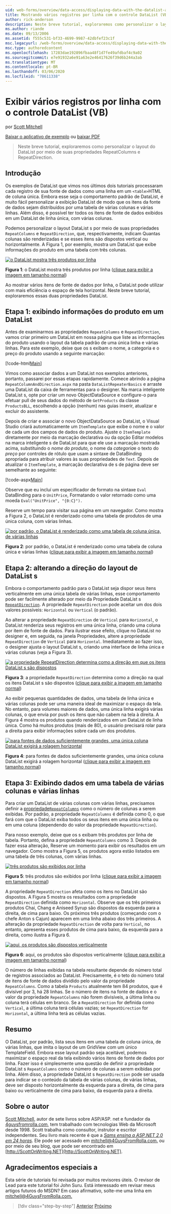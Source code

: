 ```yaml
---
uid: web-forms/overview/data-access/displaying-data-with-the-datalist-and-repeater/showing-multiple-records-per-row-with-the-datalist-control-vb
title: Mostrando vários registros por linha com o controle DataList (VB) | Microsoft Docs
author: rick-anderson
description: Neste breve tutorial, exploraremos como personalizar o layout do DataList por meio de suas propriedades RepeatColumns e RepeatDirection.
ms.author: riande
ms.date: 09/13/2006
ms.assetid: f555c531-bf33-4699-9987-42dbfef23c1f
msc.legacyurl: /web-forms/overview/data-access/displaying-data-with-the-datalist-and-repeater/showing-multiple-records-per-row-with-the-datalist-control-vb
msc.type: authoredcontent
ms.openlocfilehash: 17283dae192896fbaa48f1d7fe49afdbaf4c9a02
ms.sourcegitcommit: e7e91932a6e91a63e2e46417626f39d6b244a3ab
ms.translationtype: MT
ms.contentlocale: pt-BR
ms.lasthandoff: 03/06/2020
ms.locfileid: "78611338"
---
```

# <a name="showing-multiple-records-per-row-with-the-datalist-control-vb"></a>Exibir vários registros por linha com o controle DataList (VB)

por [Scott Mitchell](https://twitter.com/ScottOnWriting)

[Baixar o aplicativo de exemplo](https://download.microsoft.com/download/9/c/1/9c1d03ee-29ba-4d58-aa1a-f201dcc822ea/ASPNET_Data_Tutorial_31_VB.exe) ou [baixar PDF](showing-multiple-records-per-row-with-the-datalist-control-vb/_static/datatutorial31vb1.pdf)

> Neste breve tutorial, exploraremos como personalizar o layout do DataList por meio de suas propriedades RepeatColumns e RepeatDirection.

## <a name="introduction"></a>Introdução

Os exemplos de DataList que vimos nos últimos dois tutoriais processaram cada registro de sua fonte de dados como uma linha em um `<table>`HTML de coluna única. Embora esse seja o comportamento padrão de DataList, é muito fácil personalizar a exibição DataList de modo que os itens da fonte de dados sejam distribuídos por uma tabela de várias colunas e várias linhas. Além disso, é possível ter todos os itens de fonte de dados exibidos em um DataList de linha única, com várias colunas.

Podemos personalizar o layout DataList s por meio de suas propriedades `RepeatColumns` e `RepeatDirection`, que, respectivamente, indicam Quantas colunas são renderizadas e se esses itens são dispostos vertical ou horizontalmente. A Figura 1, por exemplo, mostra um DataList que exibe informações do produto em uma tabela com três colunas.

[![o DataList mostra três produtos por linha](showing-multiple-records-per-row-with-the-datalist-control-vb/_static/image2.png)](showing-multiple-records-per-row-with-the-datalist-control-vb/_static/image1.png)

**Figura 1**: o DataList mostra três produtos por linha ([clique para exibir a imagem em tamanho normal](showing-multiple-records-per-row-with-the-datalist-control-vb/_static/image3.png))

Ao mostrar vários itens de fonte de dados por linha, o DataList pode utilizar com mais eficiência o espaço de tela horizontal. Neste breve tutorial, exploraremos essas duas propriedades DataList.

## <a name="step-1-displaying-product-information-in-a-datalist"></a>Etapa 1: exibindo informações do produto em um DataList

Antes de examinarmos as propriedades `RepeatColumns` e `RepeatDirection`, vamos criar primeiro um DataList em nossa página que liste as informações do produto usando o layout da tabela padrão de uma única linha e várias linhas. Para este exemplo, deixe que os s exibam o nome, a categoria e o preço do produto usando a seguinte marcação:

[!code-html[Main](showing-multiple-records-per-row-with-the-datalist-control-vb/samples/sample1.html)]

Vimos como associar dados a um DataList nos exemplos anteriores, portanto, passarei por essas etapas rapidamente. Comece abrindo a página `RepeatColumnAndDirection.aspx` na pasta `DataListRepeaterBasics` e arraste uma DataList da caixa de ferramentas para o designer. Na marca inteligente DataList s, opte por criar um novo ObjectDataSource e configure-o para efetuar pull de seus dados do método de `GetProducts` da classe `ProductsBLL`, escolhendo a opção (nenhum) nas guias inserir, atualizar e excluir do assistente.

Depois de criar e associar o novo ObjectDataSource ao DataList, o Visual Studio criará automaticamente um `ItemTemplate` que exibe o nome e o valor de cada um dos campos de dados do produto. Ajuste o `ItemTemplate` diretamente por meio da marcação declarativa ou da opção Editar modelos na marca inteligente s de DataList para que ele use a marcação mostrada acima, substituindo o *nome do produto*, o nome da *categoria*e o texto do *preço* por controles de rótulo que usam a sintaxe de DataBinding apropriada para atribuir valores às suas propriedades de `Text`. Depois de atualizar o `ItemTemplate`, a marcação declarativa de s de página deve ser semelhante ao seguinte:

[!code-aspx[Main](showing-multiple-records-per-row-with-the-datalist-control-vb/samples/sample2.aspx)]

Observe que eu incluí um especificador de formato na sintaxe `Eval` DataBinding para o `UnitPrice`, Formatando o valor retornado como uma moeda `Eval("UnitPrice", "{0:C}").`

Reserve um tempo para visitar sua página em um navegador. Como mostra a Figura 2, o DataList é renderizado como uma tabela de produtos de uma única coluna, com várias linhas.

[![por padrão, o DataList é renderizado como uma tabela de coluna única, de várias linhas](showing-multiple-records-per-row-with-the-datalist-control-vb/_static/image5.png)](showing-multiple-records-per-row-with-the-datalist-control-vb/_static/image4.png)

**Figura 2**: por padrão, o DataList é renderizado como uma tabela de coluna única e várias linhas ([clique para exibir a imagem em tamanho normal](showing-multiple-records-per-row-with-the-datalist-control-vb/_static/image6.png))

## <a name="step-2-changing-the-datalist-s-layout-direction"></a>Etapa 2: alterando a direção do layout de DataList s

Embora o comportamento padrão para o DataList seja dispor seus itens verticalmente em uma única tabela de várias linhas, esse comportamento pode ser facilmente alterado por meio da Propriedade DataList s [`RepeatDirection`](https://msdn.microsoft.com/system.web.ui.webcontrols.datalist.repeatdirection.aspx). A propriedade `RepeatDirection` pode aceitar um dos dois valores possíveis: `Horizontal` ou `Vertical` (o padrão).

Ao alterar a propriedade `RepeatDirection` de `Vertical` para `Horizontal`, o DataList renderiza seus registros em uma única linha, criando uma coluna por item de fonte de dados. Para ilustrar esse efeito, clique no DataList no designer e, em seguida, na janela Propriedades, altere a propriedade `RepeatDirection` de `Vertical` para `Horizontal`. Imediatamente ao fazer isso, o designer ajusta o layout DataList s, criando uma interface de linha única e várias colunas (veja a Figura 3).

[![a propriedade RepeatDirection determina como a direção em que os itens DataList s são dispostos](showing-multiple-records-per-row-with-the-datalist-control-vb/_static/image8.png)](showing-multiple-records-per-row-with-the-datalist-control-vb/_static/image7.png)

**Figura 3**: a propriedade `RepeatDirection` determina como a direção na qual os itens DataList s são dispostos ([clique para exibir a imagem em tamanho normal](showing-multiple-records-per-row-with-the-datalist-control-vb/_static/image9.png))

Ao exibir pequenas quantidades de dados, uma tabela de linha única e várias colunas pode ser uma maneira ideal de maximizar o espaço da tela. No entanto, para volumes maiores de dados, uma única linha exigirá várias colunas, o que envia por push os itens que não cabem na tela à direita. A Figura 4 mostra os produtos quando renderizados em um DataList de linha única. Como há muitos produtos (mais de 80), o usuário precisará rolar para a direita para exibir informações sobre cada um dos produtos.

[![para fontes de dados suficientemente grandes, uma única coluna DataList exigirá a rolagem horizontal](showing-multiple-records-per-row-with-the-datalist-control-vb/_static/image11.png)](showing-multiple-records-per-row-with-the-datalist-control-vb/_static/image10.png)

**Figura 4**: para fontes de dados suficientemente grandes, uma única coluna DataList exigirá a rolagem horizontal ([clique para exibir a imagem em tamanho normal](showing-multiple-records-per-row-with-the-datalist-control-vb/_static/image12.png))

## <a name="step-3-displaying-data-in-a-multi-column-multi-row-table"></a>Etapa 3: Exibindo dados em uma tabela de várias colunas e várias linhas

Para criar um DataList de várias colunas com várias linhas, precisamos definir a [propriedade`RepeatColumns`](https://msdn.microsoft.com/system.web.ui.webcontrols.datalist.repeatcolumns.aspx) como o número de colunas a serem exibidas. Por padrão, a propriedade `RepeatColumns` é definida como 0, o que fará com que o DataList exiba todos os seus itens em uma única linha ou em uma coluna (dependendo do valor da propriedade `RepeatDirection`).

Para nosso exemplo, deixe que os s exibam três produtos por linha de tabela. Portanto, defina a propriedade `RepeatColumns` como 3. Depois de fazer essa alteração, Reserve um momento para exibir os resultados em um navegador. Como mostra a Figura 5, os produtos agora estão listados em uma tabela de três colunas, com várias linhas.

[![três produtos são exibidos por linha](showing-multiple-records-per-row-with-the-datalist-control-vb/_static/image14.png)](showing-multiple-records-per-row-with-the-datalist-control-vb/_static/image13.png)

**Figura 5**: três produtos são exibidos por linha ([clique para exibir a imagem em tamanho normal](showing-multiple-records-per-row-with-the-datalist-control-vb/_static/image15.png))

A propriedade `RepeatDirection` afeta como os itens no DataList são dispostos. A Figura 5 mostra os resultados com a propriedade `RepeatDirection` definida como `Horizontal`. Observe que os três primeiros produtos Chai, Chang e Aniseed Syrup são dispostos da esquerda para a direita, de cima para baixo. Os próximos três produtos (começando com o chefe Anton s Cajun) aparecem em uma linha abaixo dos três primeiros. A alteração da propriedade `RepeatDirection` de volta para `Vertical`, no entanto, apresenta esses produtos de cima para baixo, da esquerda para a direita, como ilustra a Figura 6.

[![aqui, os produtos são dispostos verticalmente](showing-multiple-records-per-row-with-the-datalist-control-vb/_static/image17.png)](showing-multiple-records-per-row-with-the-datalist-control-vb/_static/image16.png)

**Figura 6**: aqui, os produtos são dispostos verticalmente ([clique para exibir a imagem em tamanho normal](showing-multiple-records-per-row-with-the-datalist-control-vb/_static/image18.png))

O número de linhas exibidas na tabela resultante depende do número total de registros associados ao DataList. Precisamente, é o teto do número total de itens de fonte de dados dividido pelo valor da propriedade `RepeatColumns`. Como a tabela `Products` atualmente tem 84 produtos, que é divisível por 3, há 28 linhas. Se o número de itens na fonte de dados e o valor da propriedade `RepeatColumns` não forem divisíveis, a última linha ou coluna terá células em branco. Se a `RepeatDirection` for definida como `Vertical`, a última coluna terá células vazias; se `RepeatDirection` for `Horizontal`, a última linha terá as células vazias.

## <a name="summary"></a>Resumo

O DataList, por padrão, lista seus itens em uma tabela de coluna única, de várias linhas, que imita o layout de um GridView com um único TemplateField. Embora esse layout padrão seja aceitável, podemos maximizar o espaço real da tela exibindo vários itens de fonte de dados por linha. Fazer isso é simplesmente uma questão de definir a propriedade DataList s `RepeatColumns` como o número de colunas a serem exibidas por linha. Além disso, a propriedade DataList s `RepeatDirection` pode ser usada para indicar se o conteúdo da tabela de várias colunas, de várias linhas, deve ser disposto horizontalmente da esquerda para a direita, de cima para baixo ou verticalmente de cima para baixo, da esquerda para a direita.

## <a name="about-the-author"></a>Sobre o autor

[Scott Mitchell](http://www.4guysfromrolla.com/ScottMitchell.shtml), autor de sete livros sobre ASP/ASP. net e fundador da [4guysfromrolla.com](http://www.4guysfromrolla.com), tem trabalhado com tecnologias Web da Microsoft desde 1998. Scott trabalha como consultor, instrutor e escritor independentes. Seu livro mais recente é que a [*Sams ensina a ASP.NET 2,0 em 24 horas*](https://www.amazon.com/exec/obidos/ASIN/0672327384/4guysfromrollaco). Ele pode ser acessado em [mitchell@4GuysFromRolla.com.](mailto:mitchell@4GuysFromRolla.com) ou por meio de seu blog, que pode ser encontrado em [http://ScottOnWriting.NET](http://ScottOnWriting.NET).

## <a name="special-thanks-to"></a>Agradecimentos especiais a

Esta série de tutoriais foi revisada por muitos revisores úteis. O revisor de Lead para este tutorial foi John Suru. Está interessado em revisar meus artigos futuros do MSDN? Em caso afirmativo, solte-me uma linha em [mitchell@4GuysFromRolla.com.](mailto:mitchell@4GuysFromRolla.com)

> [!div class="step-by-step"]
> [Anterior](formatting-the-datalist-and-repeater-based-upon-data-vb.md)
> [Próximo](nested-data-web-controls-vb.md)
